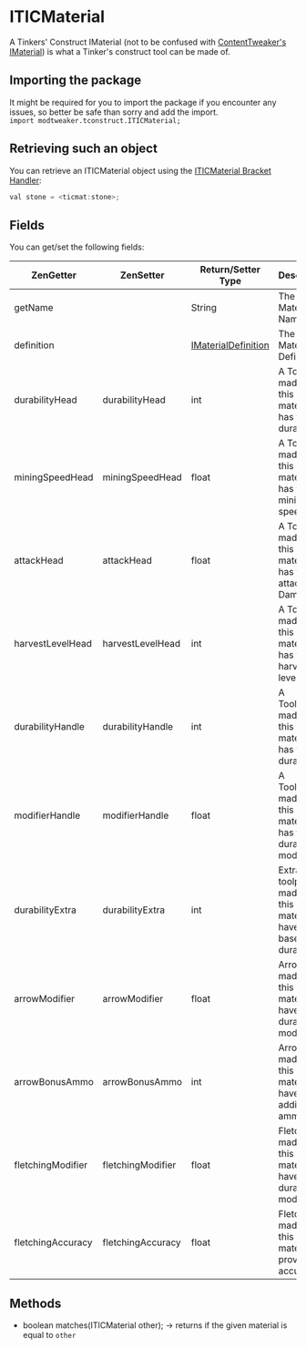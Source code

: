 # ITICMaterial

A Tinkers' Construct IMaterial (not to be confused with [ContentTweaker's IMaterial](/Mods/ContentTweaker/Materials/Materials/Material/)) is what a Tinker's construct tool can be made of.

## Importing the package

It might be required for you to import the package if you encounter any issues, so better be safe than sorry and add the import.  
`import modtweaker.tconstruct.ITICMaterial;`

## Retrieving such an object

You can retrieve an ITICMaterial object using the [ITICMaterial Bracket Handler](/Mods/Modtweaker/TConstruct/Brackets/Bracket_Material/):

```java
val stone = <ticmat:stone>;
```

## Fields

You can get/set the following fields:

| ZenGetter         | ZenSetter         | Return/Setter Type                                                                   | Description                                                       |
| ----------------- | ----------------- | ------------------------------------------------------------------------------------ | ----------------------------------------------------------------- |
| getName           |                   | String                                                                               | The Material's Name                                               |
| definition        |                   | [IMaterialDefinition](/Mods/Modtweaker/TConstruct/Materials/ITICMaterialDefinition/) | The Material's Definition                                         |
| durabilityHead    | durabilityHead    | int                                                                                  | A Toolhead made from this material has this durability            |
| miningSpeedHead   | miningSpeedHead   | float                                                                                | A Toolhead made from this material has this mining speed          |
| attackHead        | attackHead        | float                                                                                | A Toolhead made from this material has this attack Damage         |
| harvestLevelHead  | harvestLevelHead  | int                                                                                  | A Toolhead made from this material has this harvest level         |
| durabilityHandle  | durabilityHandle  | int                                                                                  | A Toolhandle made from this material has this durability          |
| modifierHandle    | modifierHandle    | float                                                                                | A Toolhandle made from this material has this durability modifier |
| durabilityExtra   | durabilityExtra   | int                                                                                  | Extra toolparts made from this material have this base durability |
| arrowModifier     | arrowModifier     | float                                                                                | Arrows made from this material have this durability modifier      |
| arrowBonusAmmo    | arrowBonusAmmo    | int                                                                                  | Arrow made from this material have this addiotional ammonition    |
| fletchingModifier | fletchingModifier | float                                                                                | Fletchungs made from this material have this durability modifier  |
| fletchingAccuracy | fletchingAccuracy | float                                                                                | Fletchungs made from this material provide this accuracy          |

## Methods

- boolean matches(ITICMaterial other); → returns if the given material is equal to `other`